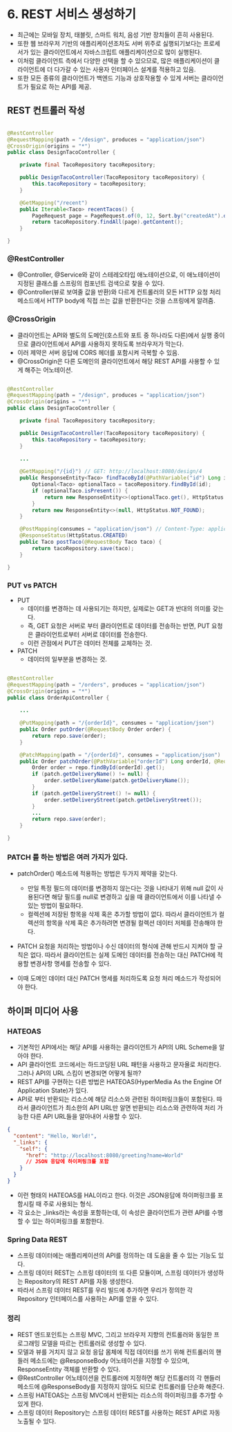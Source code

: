 # 6. REST 서비스 생성하기

- 최근에는 모바일 장치, 태블릿, 스마트 워치, 음성 기반 장치들이 흔히 사용된다.
- 또한 웹 브라우저 기반의 애플리케이션조차도 서버 위주로 싫행되기보다는 프로세서가 있는 클라이언트에서 자바스크립트 애플리케이션으로 많이 실행된다.
- 이처럼 클라이언트 측에서 다양한 선택을 할 수 있으므로, 많은 애플리케이션이 클라이언트에 더 다가갈 수 있는 사용자 인터페이스 설계를 적용하고 있음.
- 또한 모든 종류의 클라이언트가 백엔드 기능과 상호작용할 수 있게 서버는 클라이언트가 필요로 하는 API를 제공.

## REST 컨트롤러 작성

```java

@RestController
@RequestMapping(path = "/design", produces = "application/json")
@CrossOrigin(origins = "*")
public class DesignTacoController {

	private final TacoRepository tacoRepository;

	public DesignTacoController(TacoRepository tacoRepository) {
		this.tacoRepository = tacoRepository;
	}

	@GetMapping("/recent")
	public Iterable<Taco> recentTacos() {
		PageRequest page = PageRequest.of(0, 12, Sort.by("createdAt").descending());
		return tacoRepository.findAll(page).getContent();
	}

}
```

### @RestController

- @Controller, @Service와 같이 스테레오타입 애노테이션으로, 이 애노테이션이 지정된 클래스를 스프링의 컴포넌트 검색으로 찾을 수 있다.
- @Controller(뷰로 보여줄 값을 반환)와 다르게 컨트롤러의 모든 HTTP 요청 처리 메소드에서 HTTP body에 직접 쓰는 값을 반환한다는 것을 스프링에게 알려줌.

### @CrossOrigin

- 클라이언트는 API와 별도의 도메인(호스트와 포트 중 하나라도 다른)에서 실행 중이므로 클라이언트에서 API를 사용하지 못하도록 브라우저가 막는다.
- 이러 제약은 서버 응답에 CORS 헤더를 포함시켜 극복할 수 있음.
- @CrossOrigin은 다른 도메인의 클라이언트에서 해당 REST API를 사용할 수 있게 해주는 어노테이션.

```java

@RestController
@RequestMapping(path = "/design", produces = "application/json")
@CrossOrigin(origins = "*")
public class DesignTacoController {

	private final TacoRepository tacoRepository;

	public DesignTacoController(TacoRepository tacoRepository) {
		this.tacoRepository = tacoRepository;
	}
	
	...

	@GetMapping("/{id}") // GET: http://localhost:8080/design/4
	public ResponseEntity<Taco> findTacoById(@PathVariable("id") Long id) {
		Optional<Taco> optionalTaco = tacoRepository.findById(id);
		if (optionalTaco.isPresent()) {
			return new ResponseEntity<>(optionalTaco.get(), HttpStatus.OK);
		}
		return new ResponseEntity<>(null, HttpStatus.NOT_FOUND);
	}

	@PostMapping(consumes = "application/json") // Content-Type: application/json와 일치하는 요청만 처리.
	@ResponseStatus(HttpStatus.CREATED)
	public Taco postTaco(@RequestBody Taco taco) {
		return tacoRepository.save(taco);
	}

}
```

### PUT vs PATCH

- PUT
    - 데이터를 변경하는 데 사용되기는 하지만, 실제로는 GET과 반대의 의미를 갖는다.
    - 즉, GET 요청은 서버로 부터 클라이언트로 데이터를 전송하는 반면, PUT 요청은 클라이언트로부터 서버로 데이터를 전송한다.
    - 이런 관점에서 PUT은 데이터 전체를 교체하는 것.
- PATCH
    - 데이터의 일부분을 변경하는 것.

```java

@RestController
@RequestMapping(path = "/orders", produces = "application/json")
@CrossOrigin(origins = "*")
public class OrderApiController {
	
	...

	@PutMapping(path = "/{orderId}", consumes = "application/json")
	public Order putOrder(@RequestBody Order order) {
		return repo.save(order);
	}

	@PatchMapping(path = "/{orderId}", consumes = "application/json")
	public Order patchOrder(@PathVariable("orderId") Long orderId, @RequestBody Order patch) {
		Order order = repo.findById(orderId).get();
		if (patch.getDeliveryName() != null) {
			order.setDeliveryName(patch.getDeliveryName());
		}
		if (patch.getDeliveryStreet() != null) {
			order.setDeliveryStreet(patch.getDeliveryStreet());
		}
		...
		return repo.save(order);
	}

}
```

### PATCH 를 하는 방법은 여러 가지가 있다.

- patchOrder() 메소드에 적용하는 방법은 두가지 제약을 갖는다.
    - 만일 특정 필드의 데이터를 변경하지 않는다는 것을 나타내기 위해 null 값이 사용된다면 해당 필드를 null로 변경하고 싶을 때 클라이언트에서 이를 나타낼 수 있는 방법이 필요하다.
    - 컬렉션에 저장된 항목을 삭제 혹은 추가할 방법이 없다. 따라서 클라이언트가 컬렉션의 항목을 삭제 혹은 추가하려면 변경될 컬렉션 데이터 저체를 전송해야 한다.

- PATCH 요청을 처리하는 방법이나 수신 데이터의 형식에 관해 반드시 지켜야 할 규칙은 없다. 따라서 클라이언트는 실제 도메인 데이터를 전송하는 대신 PATCH에 적용할 변경사항 명세를 전송할 수 있다.
- 이때 도메인 데이터 대신 PATCH 명세를 처리하도록 요청 처리 메소드가 작성되어야 한다.

## 하이퍼 미디어 사용

### HATEOAS

- 기본적인 API에서는 해당 API를 사용하는 클라이언트가 API의 URL Scheme을 알아야 한다.
- API 클라이언트 코드에서는 하드코딩된 URL 패턴을 사용하고 문자욜로 처리한다. 그러나 API의 URL 스킴이 변경되면 어떻게 될까?
- REST API를 구현하는 다른 방법은 HATEOAS(HyperMedia As the Engine Of Application State)가 있다.
- API로 부터 반환되는 리소스에 해당 리소스와 관련된 하이퍼링크들이 포함된다. 따라서 클라이언트가 최소한의 API URL만 알면 반환되는 리소스와 관련하여 처리 가능한 다른 API URL들을 알아내어 사용할 수
  있다.

```json
{
  "content": "Hello, World!",
  "_links": {
    "self": {
      "href": "http://localhost:8080/greeting?name=World"
      // JSON 응답에 하이퍼링크를 포함
    }
  }
}
```

- 이런 형태의 HATEOAS를 HAL이라고 한다. 이것은 JSON응답에 하이퍼링크를 포함시킬 때 주로 사용되는 형식.
- 각 요소는 _links라는 속성을 포함하는데, 이 속성은 클라이언트가 관련 API를 수행할 수 있는 하이퍼링크를 포함한다.

### Spring Data REST

- 스프링 데이터에는 애플리케이션의 API를 정의하는 데 도움을 줄 수 있는 기능도 있다.
- 스프링 데이터 REST는 스프링 데이터의 또 다른 모듈이며, 스프링 데이터가 생성하는 Repository의 REST API를 자동 생성한다.
- 따라서 스프링 데이터 REST를 우리 빌드에 추가하면 우리가 정의한 각 Repository 인터페이스를 사용하는 API를 얻을 수 있다.

### 정리

- REST 엔드포인트는 스프링 MVC, 그리고 브라우저 지향의 컨트롤러와 동일한 프로그래밍 모델을 따르는 컨트롤러로 생성할 수 있다.
- 모델과 뷰를 거치지 않고 요청 응답 몸체에 직접 데이터를 쓰기 위해 컨트롤러의 핸들러 메소드에는 @ResponseBody 어노테이션을 지정할 수 있으며, ResponseEntity 객체를 반환할 수 있다.
- @RestController 어노테이션을 컨트롤러에 지정하면 해당 컨트롤러의 각 핸들러 메소드에 @ResponseBody를 지정하지 않아도 되므로 컨트롤러를 단순화 해준다.
- 스프링 HATEOAS는 스프링 MVC에서 반환되는 리소스의 하이퍼링크를 추가할 수 있게 한다.
- 스프링 데이터 Repository는 스프링 데이터 REST를 사용하는 REST API로 자동 노출될 수 있다.